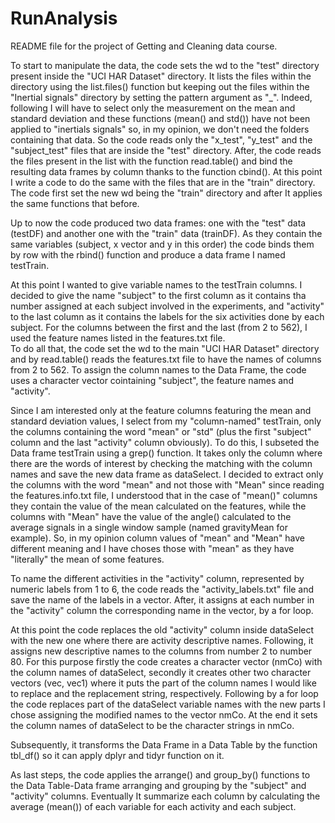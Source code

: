 # RunAnalysis
README file for the project of Getting and Cleaning data course.

To start to manipulate the data, the code sets the wd to the "test" directory present inside the "UCI HAR Dataset" directory. It lists the files within the directory using the list.files() function but keeping out the files within the "Inertial signals" directory by setting the pattern argument as "_". 
Indeed, following I will have to select only the measurement on the mean and standard deviation and these functions (mean() and std()) have not been applied to "inertials signals" so, in my opinion, we don't need the folders containing that data. 
So the code reads only the "x_test", "y_test" and the "subject_test" files that are inside the "test" directory. 
After, the code reads the files present in the list with the function read.table() and bind the resulting data frames by column thanks to the function cbind().
At this point I write a code to do the same with the files that are in the "train" directory.
The code first set the new wd being the "train" directory and after It applies the same functions that before.

Up to now the code produced two data frames: one with the "test" data (testDF) and another one with the "train" data (trainDF).
As they contain the same variables (subject, x vector and y in this order) the code binds them by row with the rbind() function and produce a data frame I named testTrain. 

At this point I wanted to give variable names to the testTrain columns.
I decided to give the name "subject" to the first column as it contains tha number assigned at each subject involved in the experiments, and "activity" to the last column as it contains the labels for the six activities done by each subject. 
For the columns between the first and the last (from 2 to 562), I used the feature names listed in the features.txt file.  
To do all that, the code set the wd to the main "UCI HAR Dataset" directory and by read.table() reads the features.txt file to have the names of columns from 2 to 562. 
To assign the column names to the Data Frame, the code uses a character vector cointaining "subject", the feature names and "activity".

Since I am interested only at the feature columns featuring the mean and standard deviation values, I select from my "column-named" testTrain, only the columns containing the word "mean" or "std" (plus the first "subject" column and the last "activity" column obviously). To do this, I subseted the Data frame testTrain using a grep() function. It takes only the column where there are the words of interest by checking the matching with the column names and save the new data frame as dataSelect.
I decided to extract only the columns with the word "mean" and not those with "Mean" since reading the features.info.txt file, I understood that in the case of "mean()" columns they contain the value of the mean calculated on the features, while the columns with "Mean" have the value of the angle() calculated to the average signals in a single window sample (named gravityMean for example). 
So, in my opinion column values of "mean" and "Mean" have different meaning and I have choses those with "mean" as they have "literally" the mean of some features.

To name the different activities in the "activity" column, represented by numeric labels from 1 to 6, the code reads the "activity_labels.txt" file and save the name of the labels in a vector. After, it assigns at each number in the "activity" column the corresponding name in the vector, by a for loop.  

At this point the code replaces the old "activity" column inside dataSelect with the new one where there are activity descriptive names. Following, it assigns new descriptive names to the columns from number 2 to number 80. For this purpose firstly the code creates a character vector (nmCo) with the column names of dataSelect, secondly it creates other two character vectors (vec, vec1) where it puts the part of the column names I would like to replace and the replacement string, respectively. Following by a for loop the code replaces part of the dataSelect variable names with the new parts I chose assigning the modified names to the vector nmCo.
At the end it sets the column names of dataSelect to be the character strings in nmCo.

Subsequently, it transforms the Data Frame in a Data Table by the function tbl_df() so it can apply dplyr and tidyr function on it.

As last steps, the code applies the arrange() and group_by() functions to the Data Table-Data frame arranging and grouping by the "subject" and "activity" columns. Eventually It summarize each column by calculating the average (mean()) of each variable for each activity and each subject.  

